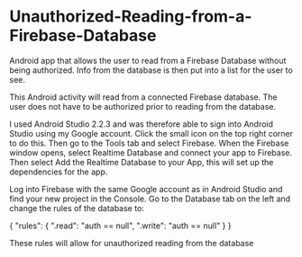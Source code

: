 # Unauthorized-Reading-from-a-Firebase-Database
Android app that allows the user to read from a Firebase Database without being authorized. Info from the database is then put into a list for the user to see.

This Android activity will read from a connected Firebase database. The user does not have to be authorized prior to reading from the database.

I used Android Studio 2.2.3 and was therefore able to sign into Android Studio using my Google account. Click the small icon on the top right corner to do this. Then go to the Tools tab and select Firebase. When the Firebase window opens, select Realtime Database and connect your app to Firebase. Then select Add the Realtime Database to your App, this will set up the dependencies for the app.

Log into Firebase with the same Google account as in Android Studio and find your new project in the Console. Go to the Database tab on the left and change the rules of the database to:

{ "rules": { ".read": "auth == null", ".write": "auth == null" } }

These rules will allow for unauthorized reading from the database
